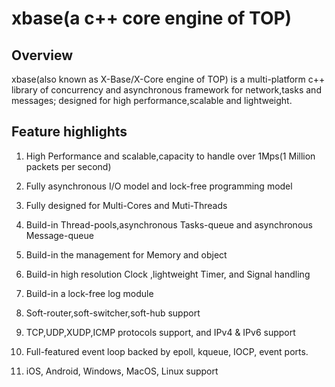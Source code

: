 # xbase(a c++ core engine of TOP)

## Overview

xbase(also known as X-Base/X-Core engine of TOP) is a multi-platform c++ library of concurrency and asynchronous framework for network,tasks and messages; designed for high performance,scalable and lightweight.

## Feature highlights

1. High Performance and scalable,capacity to handle over 1Mps(1 Million packets per second)

2. Fully asynchronous I/O model and lock-free programming model

3. Fully designed for Multi-Cores and Muti-Threads 

4. Build-in Thread-pools,asynchronous Tasks-queue and asynchronous Message-queue

5. Build-in the management for Memory and object 

6. Build-in high resolution Clock ,lightweight Timer, and Signal handling

7. Build-in a lock-free log module

8. Soft-router,soft-switcher,soft-hub support

9. TCP,UDP,XUDP,ICMP protocols support, and IPv4 & IPv6 support

10. Full-featured event loop backed by epoll, kqueue, IOCP, event ports.

11. iOS, Android, Windows, MacOS, Linux support
